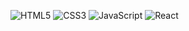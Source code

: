 ![HTML5](https://img.shields.io/badge/HTML5-F05032?style=for-the-badge&logo=HTML5&logoColor=white)
![CSS3](https://img.shields.io/badge/CSS3-007ACC?style=for-the-badge&logo=css3)
![JavaScript](https://img.shields.io/badge/JavaScript-007ACC?style=for-the-badge&logo=JavaScript&logoColor=000000)
![React](https://img.shields.io/badge/React-222222?style=for-the-badge&logo=React)
